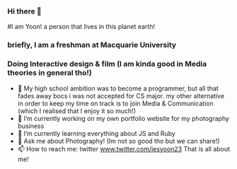 ### Hi there 👋

<!--
**howtoace/howtoace** is a ✨ _special_ ✨ repository because its `README.md` (this file) appears on your GitHub profile.

Here are some ideas to get you started:

- 🔭 I’m currently working on ...
- 🌱 I’m currently learning ...
- 👯 I’m looking to collaborate on ...
- 🤔 I’m looking for help with ...
- 💬 Ask me about ...
- 📫 How to reach me: ...
- 😄 Pronouns: ...
- ⚡ Fun fact: ...
-->

#I am Yoon! a person that lives in this planet earth!
### briefly, I am a freshman at Macquarie University
### Doing Interactive design & film (I am kinda good in Media theories in general tho!)

- 🏫 My high school ambition was to become a programmer, but all that fades away bocs i was not accepted for CS major. my other alternative in order to keep my time on track is to join Media & Communication (which I realised that I enjoy it so much!)
- 🔭 I’m currently working on my own portfolio website for my photography business
- 🌱 I’m currently learning everything about JS and Ruby
- 💬 Ask me about Photography! (Im not so good tho but we can share!)
- 📫 How to reach me: twitter www.twitter.com/jesyoon23
That is all about me!
